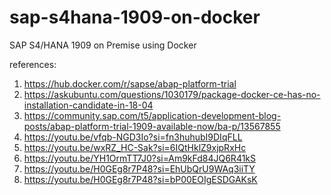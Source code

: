 # sap-s4hana-1909-on-docker
SAP S4/HANA 1909 on Premise using Docker

references:
1. https://hub.docker.com/r/sapse/abap-platform-trial   
2. https://askubuntu.com/questions/1030179/package-docker-ce-has-no-installation-candidate-in-18-04
3. https://community.sap.com/t5/application-development-blog-posts/abap-platform-trial-1909-available-now/ba-p/13567855
4. https://youtu.be/vfqb-NGD3Io?si=fn3huhubI9DIqFLL
5. https://youtu.be/wxRZ_HC-Sak?si=6IQtHklZ9xjpRxHc
6. https://youtu.be/YH1OrmTT7J0?si=Am9kFd84JQ6R41kS
7. https://youtu.be/H0GEg8r7P48?si=EhUbQrU9WAq3iiTY
8. https://youtu.be/H0GEg8r7P48?si=bP00EOIgESDGAKsK
